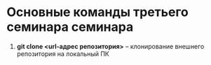 # Основные команды третьего семинара семинара

1. **git clone <url-адрес репозитория>** – клонирование внешнего репозитория на локальный ПК
